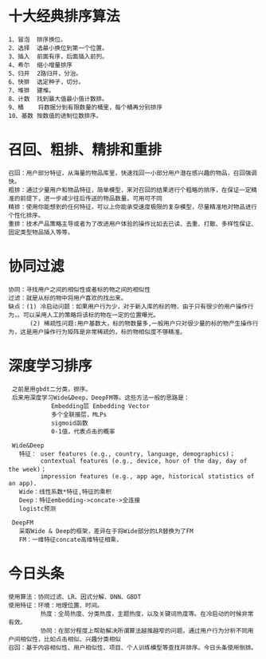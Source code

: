 # 十大经典排序算法
    1、冒泡  排序换位。
    2、选择  选最小换位到第一个位置。
    3、插入  前面有序，后面插入前列。
    4、希尔  缩小增量排序
    5、归并  2路归并，分治。
    6、快排  选定种子，切分。
    7、堆排  建堆。
    8、计数  找到最大值最小值计数排。
    9、桶    将数据分到有限数量的桶里，每个桶再分别排序
    10、基数 按数值的进制位数排序。
   
# 召回、粗排、精排和重排
    召回：用户部分特征，从海量的物品库里，快速找回一小部分用户潜在感兴趣的物品，召回强调快。
    粗排：通过少量用户和物品特征，简单模型，来对召回的结果进行个粗略的排序，在保证一定精准的前提下，进一步减少往后传送的物品数量，可用可不同
    精排：使用你能想到的任何特征，可以上你能承受速度极限的复杂模型，尽量精准地对物品进行个性化排序。
    重排：技术产品策略主导或者为了改进用户体验的操作比如去已读、去重、打散、多样性保证、固定类型物品插入等等。

# 协同过滤
    协同：寻找用户之间的相似性或者标的物之间的相似性
    过滤：就是从标的物中将用户喜欢的找出来。
    缺点：(1) 冷启动问题：如果用户行为少，对于新入库的标的物，由于只有很少的用户操作行为，。可以采用人工的策略将该标的物在一定的位置曝光。
          (2) 稀疏性问题:用户基数大，标的物数量多,一般用户只对很少量的标的物产生操作行为，这是用户操作行为矩阵是非常稀疏的，标的物相似度不够精准。

# 深度学习排序
     之前是用gbdt二分类，排序。
     后来用深度学习Wide&Deep，DeepFM等。这些方法一般的思路是：
                Embedding层 Embedding Vector 
                多个全联接层，MLPs
                sigmoid函数
                0-1值，代表点击的概率

     Wide&Deep
       特征： user features (e.g., country, language, demographics)；
             contextual features (e.g., device, hour of the day, day of the week)；
             impression features (e.g., app age, historical statistics of an app).
       Wide：线性系数*特征,特征的乘积
       Deep：特征embedding->concate->全连接
       logistc预测
       
     DeepFM
       采取Wide & Deep的框架，差异在于将Wide部分的LR替换为了FM
       FM：一维特征concate高维特征相乘，


# 今日头条
    使用算法：协同过滤、LR、因式分解、DNN、GBDT
    使用特征：环境：地理位置、时间。
             热度：全局热度、分类热度，主题热度，以及关键词热度等。在冷启动的时候非常有效。
             协同：在部分程度上帮助解决所谓算法越推越窄的问题，通过用户行为分析不同用户间相似性，比如点击相似、兴趣分类相似
    召回：基于内容相似性、用户相似性、项目、个人训练模型等查找并排序。今日头条使用倒排。
    
